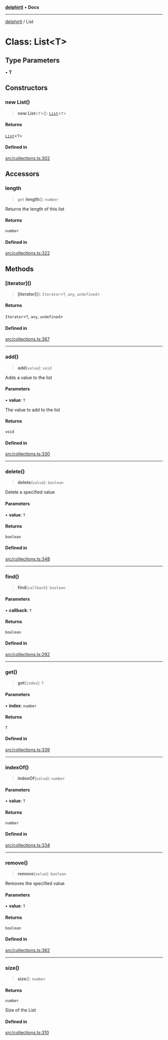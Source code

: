 [**delphirtl**](../README.md) • **Docs**

***

[delphirtl](../globals.md) / List

# Class: List\<T\>

## Type Parameters

• **T**

## Constructors

### new List()

> **new List**\<`T`\>(): [`List`](List.md)\<`T`\>

#### Returns

[`List`](List.md)\<`T`\>

#### Defined in

[src/collections.ts:302](https://github.com/chuacw/delphirtl/blob/ee346b6bac1024b6b648d44d9c6cf692e10f6983/src/collections.ts#L302)

## Accessors

### length

> `get` **length**(): `number`

Returns the length of this list

#### Returns

`number`

#### Defined in

[src/collections.ts:322](https://github.com/chuacw/delphirtl/blob/ee346b6bac1024b6b648d44d9c6cf692e10f6983/src/collections.ts#L322)

## Methods

### \[iterator\]()

> **\[iterator\]**(): `Iterator`\<`T`, `any`, `undefined`\>

#### Returns

`Iterator`\<`T`, `any`, `undefined`\>

#### Defined in

[src/collections.ts:367](https://github.com/chuacw/delphirtl/blob/ee346b6bac1024b6b648d44d9c6cf692e10f6983/src/collections.ts#L367)

***

### add()

> **add**(`value`): `void`

Adds a value to the list

#### Parameters

• **value**: `T`

The value to add to the list

#### Returns

`void`

#### Defined in

[src/collections.ts:330](https://github.com/chuacw/delphirtl/blob/ee346b6bac1024b6b648d44d9c6cf692e10f6983/src/collections.ts#L330)

***

### delete()

> **delete**(`value`): `boolean`

Delete a specified value

#### Parameters

• **value**: `T`

#### Returns

`boolean`

#### Defined in

[src/collections.ts:348](https://github.com/chuacw/delphirtl/blob/ee346b6bac1024b6b648d44d9c6cf692e10f6983/src/collections.ts#L348)

***

### find()

> **find**(`callback`): `boolean`

#### Parameters

• **callback**: `T`

#### Returns

`boolean`

#### Defined in

[src/collections.ts:292](https://github.com/chuacw/delphirtl/blob/ee346b6bac1024b6b648d44d9c6cf692e10f6983/src/collections.ts#L292)

***

### get()

> **get**(`index`): `T`

#### Parameters

• **index**: `number`

#### Returns

`T`

#### Defined in

[src/collections.ts:339](https://github.com/chuacw/delphirtl/blob/ee346b6bac1024b6b648d44d9c6cf692e10f6983/src/collections.ts#L339)

***

### indexOf()

> **indexOf**(`value`): `number`

#### Parameters

• **value**: `T`

#### Returns

`number`

#### Defined in

[src/collections.ts:334](https://github.com/chuacw/delphirtl/blob/ee346b6bac1024b6b648d44d9c6cf692e10f6983/src/collections.ts#L334)

***

### remove()

> **remove**(`value`): `boolean`

Removes the specified value

#### Parameters

• **value**: `T`

#### Returns

`boolean`

#### Defined in

[src/collections.ts:362](https://github.com/chuacw/delphirtl/blob/ee346b6bac1024b6b648d44d9c6cf692e10f6983/src/collections.ts#L362)

***

### size()

> **size**(): `number`

#### Returns

`number`

Size of the List

#### Defined in

[src/collections.ts:310](https://github.com/chuacw/delphirtl/blob/ee346b6bac1024b6b648d44d9c6cf692e10f6983/src/collections.ts#L310)
